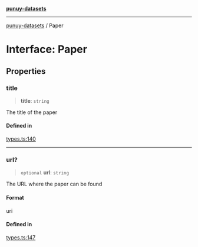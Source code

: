 [**punuy-datasets**](../README.md)

***

[punuy-datasets](../README.md) / Paper

# Interface: Paper

## Properties

### title

> **title**: `string`

The title of the paper

#### Defined in

[types.ts:140](https://github.com/andrefs/punuy-datasets/blob/b08045a9811ad822717879eafee2ca340e33dd7d/src/lib/types.ts#L140)

***

### url?

> `optional` **url**: `string`

The URL where the paper can be found

#### Format

uri

#### Defined in

[types.ts:147](https://github.com/andrefs/punuy-datasets/blob/b08045a9811ad822717879eafee2ca340e33dd7d/src/lib/types.ts#L147)
